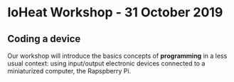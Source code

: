 # IoHeat Workshop - 31 October 2019

## Coding a device

Our workshop will introduce the basics concepts of **programming**
in a less usual context: using input/output electronic devices 
connected to a miniaturized computer, the Rapspberry Pi.
